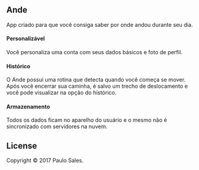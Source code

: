 ## Ande

App criado para que você consiga saber por onde andou durante seu dia.

#### Personalizável

Você personaliza uma conta com seus dados básicos e foto de perfil.

#### Histórico

O Ande possui uma rotina que detecta quando você começa se mover. Após você encerrar sua caminha, é salvo um trecho de deslocamento e você pode visualizar na opção do histórico.

#### Armazenamento

Todos os dados ficam no aparelho do usuário e o mesmo não é sincronizado com servidores na nuvem.

## License

Copyright &copy; 2017 Paulo Sales.



